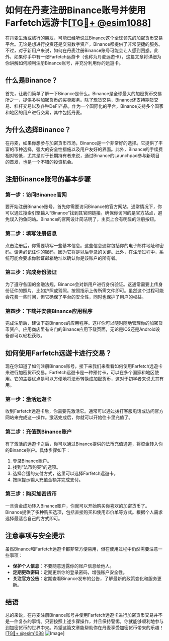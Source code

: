 # 如何在丹麦注册Binance账号并使用Farfetch远游卡[[TG💪+ @esim1088](https://t.me/s/esim1088)]

在丹麦生活或旅行的朋友，可能已经听说过Binance这个全球领先的加密货币交易平台。无论是想进行投资还是交易数字资产，Binance都提供了非常便捷的服务。不过，对于新用户来说，如何在丹麦注册Binance账号可能会让人感到困惑。此外，如果你手中有一张Farfetch远游卡（也称为丹麦远遊卡），这篇文章将详细为你讲解如何顺利注册Binance账号，并充分利用你的远遊卡。

## 什么是Binance？

首先，让我们简单了解一下Binance是什么。Binance是全球最大的加密货币交易所之一，提供多种加密货币的买卖服务。除了现货交易，Binance还支持期货交易、杠杆交易以及各种DeFi产品。作为一个国际化的平台，Binance支持多个国家和地区的用户进行交易，其中包括丹麦。

## 为什么选择Binance？

在丹麦，如果你想参与加密货币市场，Binance是一个非常好的选择。它提供了丰富的币种选择，强大的安全性措施以及用户友好的界面。此外，Binance的手续费相对较低，尤其是对于长期持有者来说，通过Binance的Launchpad参与新项目的首发，也是一个不错的投资机会。

## 注册Binance账号的基本步骤

### 第一步：访问Binance官网

要开始注册Binance账号，首先你需要访问Binance的官方网站。通常情况下，你可以通过搜索引擎输入“Binance”找到其官网链接。确保你访问的是官方站点，避免误入钓鱼网站。Binance的官网设计简洁明了，主页上会有明显的注册按钮。

### 第二步：填写注册信息

点击注册后，你需要填写一些基本信息。这些信息通常包括你的电子邮件地址和密码。请务必记住你的密码，因为它将是以后登录的关键。此外，在注册过程中，系统可能会要求你验证邮箱地址以确认你是该账户的所有者。

### 第三步：完成身份验证

为了遵守各国的金融法规，Binance会对新用户进行身份验证。这通常需要上传身份证件的照片，比如护照或驾照。按照指示上传所需文件即可。虽然这个过程可能会花费一些时间，但它确保了平台的安全性，同时也保护了用户的权益。

### 第四步：下载并安装Binance应用程序

完成注册后，建议下载Binance的应用程序。这样你可以随时随地管理你的加密货币资产。应用商店里有专门的Binance应用下载页面，无论是iOS还是Android设备都可以轻松获取。

## 如何使用Farfetch远遊卡进行交易？

现在你知道了如何注册Binance账号，接下来我们来看看如何使用Farfetch远遊卡来进行加密货币交易。Farfetch远遊卡是一种预付卡，可以在多个国家和地区使用。它的主要优点是可以方便地将法币转换成加密货币，这对于初学者来说尤其有用。

### 第一步：激活远遊卡

收到Farfetch远遊卡后，你需要先激活它。通常可以通过拨打客服电话或访问官方网站来完成这一操作。激活完成后，你就可以开始往卡里充值了。

### 第二步：充值到Binance账户

有了激活的远遊卡之后，你可以通过Binance提供的法币充值通道，将资金转入你的Binance账户。具体步骤如下：
1. 登录Binance账户。
2. 找到“法币购买”的选项。
3. 选择合适的支付方式，这里可以选择Farfetch远遊卡。
4. 按照提示输入充值金额并完成支付。

### 第三步：购买加密货币

一旦资金成功转入Binance账户，你就可以开始购买你喜欢的加密货币了。Binance提供了多种购买选项，包括直接购买和使用市价单等方式。根据个人需求选择最适合自己的方式即可。

## 注意事项与安全提示

虽然Binance和Farfetch远遊卡都非常方便易用，但在使用过程中仍然需要注意一些事项：
- **保护个人信息**：不要随意透露你的账户信息给他人。
- **定期更改密码**：定期更新你的登录密码，增强账户安全性。
- **关注官方公告**：定期查看Binance发布的公告，了解最新的政策变化和服务更新。

## 结语

总的来说，在丹麦注册Binance账号并使用Farfetch远遊卡进行加密货币交易并不是一件复杂的事情。只要按照上述步骤操作，并且保持警惕，你就能够顺利地参与到加密货币的世界中来。希望这篇文章能帮助你在丹麦享受加密货币带来的乐趣！[[TG💪+ @esim1088](https://t.me/s/esim1088) ![Image](https://i.postimg.cc/4NQfJmqS/Snipaste-2025-05-13-00-14-12.png)]